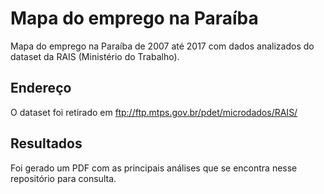 # Mapa do emprego na Paraíba
Mapa do emprego na Paraíba de 2007 até 2017 com dados analizados do dataset da RAIS (Ministério do Trabalho).

## Endereço
O dataset foi retirado em ftp://ftp.mtps.gov.br/pdet/microdados/RAIS/

## Resultados
Foi gerado um PDF com as principais análises que se encontra nesse repositório para consulta.
